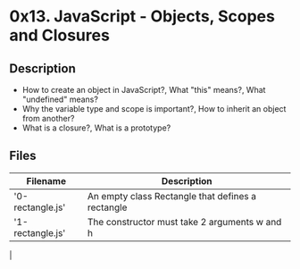 # 0x13. JavaScript - Objects, Scopes and Closures

## Description
- How to create an object in JavaScript?, What "this" means?, What "undefined" means?
- Why the variable type and scope is important?, How to inherit an object from another?
- What is a closure?, What is a prototype?

## Files
| Filename | Description |
| -------- | ----------- |
| '0-rectangle.js' | An empty class Rectangle that defines a rectangle |
| '1-rectangle.js' | The constructor must take 2 arguments w and h |
|
